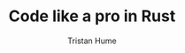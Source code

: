 ---
title: "Code like a pro in Rust"
type: "book"
author: "Tristan Hume"
url: "https://www.manning.com/books/code-like-a-pro-in-rust"
description: "Code Like a Pro in Rust teaches you how to write idiomatic and efficient Rust code. You'll learn advanced Rust concepts and best practices for building robust applications."
---